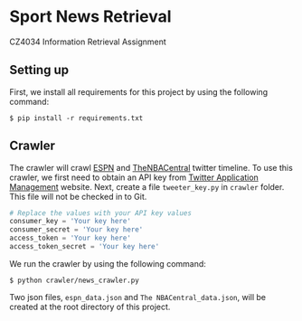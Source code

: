 # Sport News Retrieval

CZ4034 Information Retrieval Assignment

## Setting up

First, we install all requirements for this project by using the following command:

```Shell
$ pip install -r requirements.txt
```

## Crawler

The crawler will crawl [ESPN](https://twitter.com/espn?lang=en) and [TheNBACentral](https://twitter.com/TheNBACentral?lang=en) twitter timeline. To use this crawler, we first need to obtain an API key from [Twitter Application Management](https://apps.twitter.com) website. Next, create a file `tweeter_key.py` in `crawler` folder. This file will not be checked in to Git. 

```Python
# Replace the values with your API key values
consumer_key = 'Your key here'
consumer_secret = 'Your key here'
access_token = 'Your key here'
access_token_secret = 'Your key here'
```

We run the crawler by using the following command:

```Shell
$ python crawler/news_crawler.py
```

Two json files, `espn_data.json` and `The NBACentral_data.json`, will be created at the root directory of this project. 